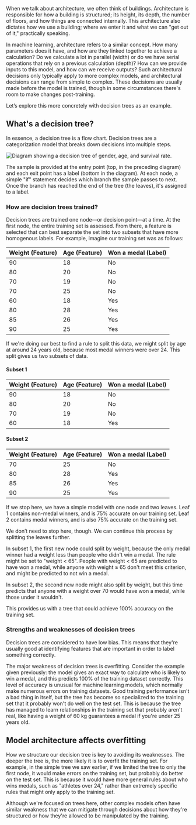 When we talk about architecture, we often think of buildings. Architecture is responsible for how a building is structured; its height, its depth, the number of floors, and how things are connected internally. This architecture also dictates how we use a building; where we enter it and what we can "get out of it," practically speaking.

In machine learning, architecture refers to a similar concept. How many parameters does it have, and how are they linked together to achieve a calculation? Do we calculate a lot in parallel (width) or do we have serial operations that rely on a previous calculation (depth)? How can we provide inputs to this model, and how can we receive outputs? Such architectural decisions only typically apply to more complex models, and architectural decisions can range from simple to complex. These decisions are usually made before the model is trained, though in some circumstances there's room to make changes post-training.

Let’s explore this more concretely with decision trees as an example.

## What's a decision tree?

In essence, a decision tree is a flow chart. Decision trees are a categorization model that breaks down decisions into multiple steps.

![Diagram showing a decision tree of gender, age, and survival rate.](../media/7-2-a.jpg)

The sample is provided at the entry point (top, in the preceding diagram) and each exit point has a label (bottom in the diagram). At each node, a simple "if" statement decides which branch the sample passes to next. Once the branch has reached the end of the tree (the leaves), it's assigned to a label.

### How are decision trees trained?

Decision trees are trained one node—or decision point—at a time. At the first node, the entire training set is assessed. From there, a feature is selected that can best separate the set into two subsets that have more homogenous labels. For example, imagine our training set was as follows:

| Weight (Feature)  | Age (Feature) | Won a medal (Label) |
|----------------------|-----------------|------------|
| 90                   | 18              | No         |
| 80                   | 20              | No         |
| 70                   | 19              | No         |
| 70                   | 25              | No         |
| 60                   | 18              | Yes        |
| 80                   | 28              | Yes        |
| 85                   | 26              | Yes        |
| 90                   | 25              | Yes        |

If we're doing our best to find a rule to split this data, we might split by age at around 24 years old, because most medal winners were over 24. This split gives us two subsets of data.

#### Subset 1

| Weight (Feature)  | Age (Feature) | Won a medal (Label) |
|----------------------|-----------------|------------|
| 90                   | 18              | No         |
| 80                   | 20              | No         |
| 70                   | 19              | No         |
| 60                   | 18              | Yes        |

#### Subset 2

| Weight (Feature)  | Age (Feature) | Won a medal (Label) |
|----------------------|-----------------|------------|
| 70                   | 25              | No         |
| 80                   | 28              | Yes        |
| 85                   | 26              | Yes        |
| 90                   | 25              | Yes        |

If we stop here, we have a simple model with one node and two leaves. Leaf 1 contains non-medal winners, and is 75% accurate on our training set. Leaf 2 contains medal winners, and is also 75% accurate on the training set.

We don’t need to stop here, though. We can continue this process by splitting the leaves further.

In subset 1, the first new node could split by weight, because the only medal winner had a weight less than people who didn't win a medal. The rule might be set to "weight < 65". People with weight < 65 are predicted to have won a medal, while anyone with weight ≥ 65 don't meet this criterion, and might be predicted to not win a medal.

In subset 2, the second new node might also split by weight, but this time predicts that anyone with a weight over 70 would have won a medal, while those under it wouldn't.

This provides us with a tree that could achieve 100% accuracy on the training set.

### Strengths and weaknesses of decision trees

Decision trees are considered to have low bias. This means that they're usually good at identifying features that are important in order to label something correctly.

The major weakness of decision trees is overfitting. Consider the example given previously: the model gives an exact way to calculate who is likely to win a medal, and this predicts 100% of the training dataset correctly. This level of accuracy is unusual for machine learning models, which normally make numerous errors on training datasets. Good training performance isn't a bad thing in itself, but the tree has become so specialized to the training set that it probably won't do well on the test set. This is because the tree has managed to learn relationships in the training set that probably aren't real, like having a weight of 60 kg guarantees a medal if you're under 25 years old.

## Model architecture affects overfitting

How we structure our decision tree is key to avoiding its weaknesses. The deeper the tree is, the more likely it is to overfit the training set. For example, in the simple tree we saw earlier, if we limited the tree to only the first node, it would make errors on the training set, but probably do better on the test set. This is because it would have more general rules about who wins medals, such as "athletes over 24," rather than extremely specific rules that might only apply to the training set.

Although we're focused on trees here, other complex models often have similar weakness that we can mitigate through decisions about how they're structured or how they're allowed to be manipulated by the training.
